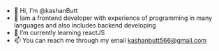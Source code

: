- 👋 Hi, I’m @kashanButt
- 👀 Iam a frontend developer with experience of programming in many languages and also includes backend developing
- 🌱 I’m currently learning reactJS
- 📫 You can reach me through my email kashanbutt566@gmail.com

